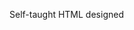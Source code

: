 Self-taught HTML designed
              
 
 
 
      
 
 
                                                                                                                                                                                                                                                